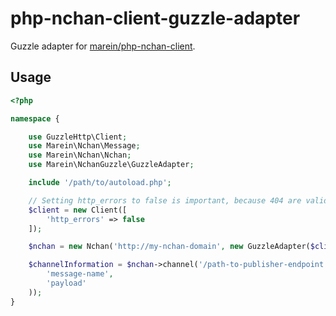 # php-nchan-client-guzzle-adapter

Guzzle adapter for [marein/php-nchan-client](https://github.com/marein/php-nchan-client).

## Usage

```php
<?php

namespace {

    use GuzzleHttp\Client;
    use Marein\Nchan\Message;
    use Marein\Nchan\Nchan;
    use Marein\NchanGuzzle\GuzzleAdapter;

    include '/path/to/autoload.php';

    // Setting http_errors to false is important, because 404 are valid responses for the nchan client.
    $client = new Client([
        'http_errors' => false
    ]);

    $nchan = new Nchan('http://my-nchan-domain', new GuzzleAdapter($client));

    $channelInformation = $nchan->channel('/path-to-publisher-endpoint')->publish(new Message(
        'message-name',
        'payload'
    ));
}
```